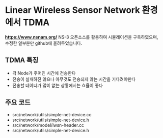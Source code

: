 # Linear Wireless Sensor Network 환경에서 TDMA
**https://www.nsnam.org/**
NS-3 오픈소스를 활용하여 시뮬레이션을 구축하였으며, 수정한 일부분만 github에 올려두었습니다.

## TDMA 특징
* 각 Node가 주어진 시간에 전송한다
* 전송이 실패하진 않으나 아무것도 전송되지 않는 시간을 기다려야한다
* 전송할 데이터가 많이 없는 상황에서는 효율이 좋다

## 주요 코드
* src/network/utils/simple-net-device.cc
* src/network/utils/simple-net-device.h
* src/network/model/lwsn-header.cc
* src/network/utils/simple-net-device.h
